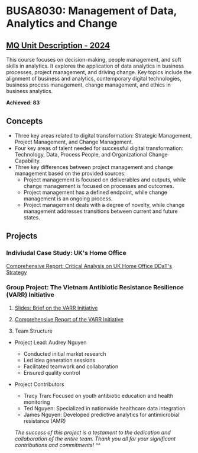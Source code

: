 # BUSA8030: Management of Data, Analytics and Change
## [MQ Unit Description - 2024](https://coursehandbook.mq.edu.au/2024/units/busa8030?year=2024)
This course focuses on decision-making, people management, and soft skills in analytics. It explores the application of data analytics in business processes, project management, and driving change. Key topics include the alignment of business and analytics, contemporary digital technologies, business process management, change management, and ethics in business analytics. 

**Achieved: 83**

## Concepts
- Three key areas related to digital transformation: Strategic Management, Project Management, and Change Management.
- Four key areas of talent needed for successful digital transformation: Technology, Data, Process People, and Organizational Change Capability.
- Three key differences between project management and change management based on the provided sources:
  * Project management is focused on deliverables and outputs, while change management is focused on processes and outcomes.
  * Project management has a defined endpoint, while change management is an ongoing process.
  * Project management deals with a degree of novelty, while change management addresses transitions between current and future states. 


## Projects
### Indiviudal Case Study: UK's Home Office
[Comprehensive Report: Critical Analysis on UK Home Office DDaT's Strategy](https://github.com/audreyngnn/Master-of-Business-Analytics/blob/main/Business%20Strategy/BUSA8030/BUSA8030_Individual_Assignment.pdf)

### Group Project: The Vietnam Antibiotic Resistance Resilience (VARR) Initiative
1. [Slides: Brief on the VARR Initiative](https://github.com/audreyngnn/Master-of-Business-Analytics/blob/main/Business%20Strategy/BUSA8030/%5BBUSA8030%5D%20Group%209%20-%209AM%20Fridays.pdf)

2. [Comprehensive Report of the VARR Initiative](https://github.com/audreyngnn/Master-of-Business-Analytics/blob/main/Business%20Strategy/BUSA8030/%5BBUSA8030%5D%20Group%209%20Report%209AM%20Fridays.pdf)

3. Team Structure
* Project Lead: Audrey Nguyen
  * Conducted initial market research
  * Led idea generation sessions
  * Facilitated teamwork and collaboration
  * Ensured quality control

* Project Contributors
  * Tracy Tran: Focused on youth antibiotic education and health monitoring
  * Ted Nguyen: Specialized in nationwide healthcare data integration
  * James Nguyen: Developed predictive analytics for antimicrobial resistance (AMR)

  *The success of this project is a testament to the dedication and collaboration of the entire team.
  Thank you all for your significant contributions and commitments! ^^*

